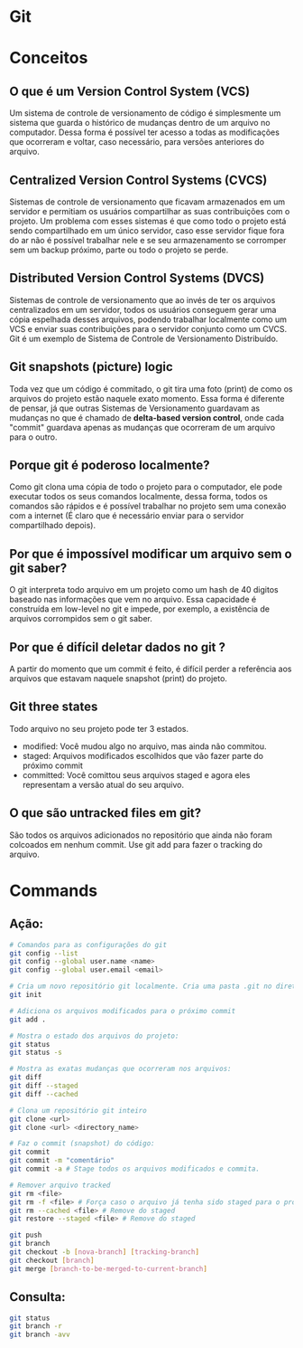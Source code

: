 # Git

# Conceitos

## O que é um Version Control System (VCS)

Um sistema de controle de versionamento de código é simplesmente um sistema que guarda o histórico de mudanças dentro de um arquivo no computador. Dessa forma é possível ter acesso a todas as modificações que ocorreram e voltar, caso necessário, para versões anteriores do arquivo.

## Centralized Version Control Systems (CVCS)

Sistemas de controle de versionamento que ficavam armazenados em um servidor e permitiam os usuários compartilhar as suas contribuições com o projeto.
Um problema com esses sistemas é que como todo o projeto está sendo compartilhado em um único servidor, caso esse servidor fique fora do ar não é possível trabalhar nele e se seu armazenamento se corromper sem um backup próximo, parte ou todo o projeto se perde.

## Distributed Version Control Systems (DVCS)

Sistemas de controle de versionamento que ao invés de ter os arquivos centralizados em um servidor, todos os usuários conseguem gerar uma cópia espelhada desses arquivos, podendo trabalhar localmente como um VCS e enviar suas contribuições para o servidor conjunto como um CVCS.
Git é um exemplo de Sistema de Controle de Versionamento Distribuído.

## Git snapshots (picture) logic

Toda vez que um código é commitado, o git tira uma foto (print) de como os arquivos do projeto estão naquele exato momento. Essa forma é diferente de pensar, já que outras Sistemas de Versionamento guardavam as mudanças no que é chamado de **delta-based version control**, onde cada "commit" guardava apenas as mudanças que ocorreram de um arquivo para o outro.

## Porque git é poderoso localmente?

Como git clona uma cópia de todo o projeto para o computador, ele pode executar todos os seus comandos localmente, dessa forma, todos os comandos são rápidos e é possível trabalhar no projeto sem uma conexão com a internet (É claro que é necessário enviar para o servidor compartilhado depois).

## Por que é impossível modificar um arquivo sem o git saber?

O git interpreta todo arquivo em um projeto como um hash de 40 digitos baseado nas informações que vem no arquivo. Essa capacidade é construída em low-level no git e impede, por exemplo, a existência de arquivos corrompidos sem o git saber.

## Por que é difícil deletar dados no git ?

A partir do momento que um commit é feito, é difícil perder a referência aos arquivos que estavam naquele snapshot (print) do projeto.

## Git three states

Todo arquivo no seu projeto pode ter 3 estados.

- modified: Você mudou algo no arquivo, mas ainda não commitou.
- staged: Arquivos modificados escolhidos que vão fazer parte do próximo commit
- committed: Você comittou seus arquivos staged e agora eles representam a versão atual do seu arquivo.

## O que são untracked files em git?

São todos os arquivos adicionados no repositório que ainda não foram colcoados em nenhum commit. Use git add para fazer o tracking do arquivo.

# Commands

## Ação:

```bash
# Comandos para as configurações do git
git config --list
git config --global user.name <name>
git config --global user.email <email>

# Cria um novo repositório git localmente. Cria uma pasta .git no diretório onde é executado
git init

# Adiciona os arquivos modificados para o próximo commit
git add .

# Mostra o estado dos arquivos do projeto:
git status
git status -s

# Mostra as exatas mudanças que ocorreram nos arquivos:
git diff
git diff --staged
git diff --cached

# Clona um repositório git inteiro
git clone <url>
git clone <url> <directory_name>

# Faz o commit (snapshot) do código:
git commit
git commit -m "comentário"
git commit -a # Stage todos os arquivos modificados e commita.

# Remover arquivo tracked
git rm <file>
git rm -f <file> # Força caso o arquivo já tenha sido staged para o próximo commit
git rm --cached <file> # Remove do staged
git restore --staged <file> # Remove do staged

git push
git branch
git checkout -b [nova-branch] [tracking-branch]
git checkout [branch]
git merge [branch-to-be-merged-to-current-branch]
```

## Consulta:

```bash
git status
git branch -r
git branch -avv
```
